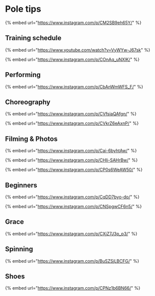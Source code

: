 # Pole tips

{% embed url="https://www.instagram.com/p/CM2SB9eh65Y/" %}

## Training schedule

{% embed url="https://www.youtube.com/watch?v=VyWYw-J67sk" %}

{% embed url="https://www.instagram.com/p/COnAq_uNXlK/" %}

## Performing

{% embed url="https://www.instagram.com/p/CbAnWmWFS_F/" %}

## Choreography

{% embed url="https://www.instagram.com/p/CVfsiaQAfgn/" %}

{% embed url="https://www.instagram.com/p/CVkrZ6eAxnP/" %}

## Filming & Photos

{% embed url="https://www.instagram.com/p/Cai-6byhtAw/" %}

{% embed url="https://www.instagram.com/p/CHli-SAHrBw/" %}

{% embed url="https://www.instagram.com/p/CP0s6WeAW50/" %}

## Beginners

{% embed url="https://www.instagram.com/p/CqDD7byo-do/" %}

{% embed url="https://www.instagram.com/p/CNSpgwCF6n5/" %}

## Grace

{% embed url="https://www.instagram.com/p/CXjZ7J3p_p3/" %}

## Spinning

{% embed url="https://www.instagram.com/p/BuSZSjLBCFG/" %}

## Shoes

{% embed url="https://www.instagram.com/p/CPNz1b6BN66/" %}
